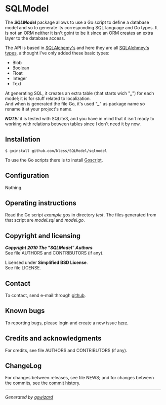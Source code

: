 SQLModel
========

The ***SQLModel*** package allows to use a Go script to define a database model
and so to generate its corresponding SQL language and Go types. It is not an ORM
neither it isn't goint to be it since an ORM creates an extra layer to the
database access.

The API is based in [SQLAlchemy's][4] and here they are all [SQLAlchmey's
types][5], althought I've only added these basic types:

+ Blob
+ Boolean
+ Float
+ Integer
+ Text

At generating SQL, it creates an extra table (that starts wich "***_***") for
each model; it is for stuff related to localization.  
And when is generated the file Go, it's used "***_***" as package name so rename
it at your project's name.

***NOTE:*** it is tested with SQLite3, and you have in mind that it isn't ready
to working with relations between tables since I don't need it by now.


[4]: http://www.sqlalchemy.org/
[5]: http://www.sqlalchemy.org/docs/core/types.html


## Installation

	$ goinstall github.com/kless/SQLModel/sqlmodel

To use the Go scripts there is to install [Goscript][6].


[6]: https://github.com/kless/goscript


## Configuration

Nothing.


## Operating instructions

Read the Go script *example.gos* in directory *test*. The files generated from
that script are *model.sql* and *model.go*.


## Copyright and licensing

***Copyright 2010  The "SQLModel" Authors***  
See file AUTHORS and CONTRIBUTORS (if any).

Licensed under **Simplified BSD License**.  
See file LICENSE.


## Contact

To contact, send e-mail through [github][1].


## Known bugs

To reporting bugs, please login and create a new issue [here][2].


## Credits and acknowledgments

For credits, see file AUTHORS and CONTRIBUTORS (if any).


## ChangeLog

For changes between releases, see file NEWS; and for changes between the commits,
see the [commit history][3].


* * *
*Generated by [gowizard](http://github.com/kless/gowizard)*


[1]: http://github.com/kless
[2]: http://github.com/kless/SQLModel/issues
[3]: http://github.com/kless/SQLModel/commits/master

